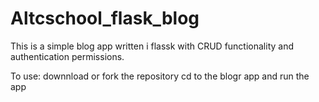 # Altcschool_flask_blog

This is a simple blog app written i flassk with CRUD functionality and authentication permissions.

To use:
downnload or fork the repository
cd to the blogr app and run the app

